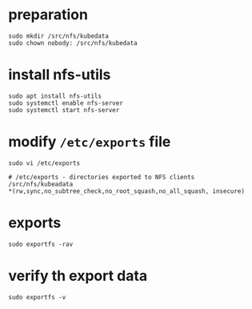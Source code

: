 # preparation
```
sudo mkdir /src/nfs/kubedata
sudo chown nobody: /src/nfs/kubedata
```

# install nfs-utils
```
sudo apt install nfs-utils
sudo systemctl enable nfs-server
sudo systemctl start nfs-server
```

# modify `/etc/exports` file
```
sudo vi /etc/exports
```

```
# /etc/exports - directories exported to NFS clients
/src/nfs/kubeadata
*(rw,sync,no_subtree_check,no_root_squash,no_all_squash, insecure)
```

# exports 

```
sudo exportfs -rav
```

# verify th export data

```
sudo exportfs -v
```



